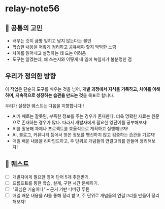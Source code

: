 # relay-note56
## 🤔 공통의 고민

- 배우는 것이 금방 잊히고 남지 않는다는 불안
- 학습한 내용을 어떻게 정리하고 공유해야 할지 막막한 느낌
- 차이를 읽어내고 설명하는 데 드는 어려움
- 도구는 알겠는데, 왜 쓰는지와 어떻게 내 일에 녹일지가 불분명한 점

## 우리가 정의한 방향

이 작업은 단순히 도구를 배우는 것을 넘어, **개발 과정에서 지식을 기록하고, 차이를 이해하며, 지속적으로 성장하는 습관을 만드는 것**을 목표로 합니다.

우리가 설정한 퀘스트는 다음을 지향합니다!!

- AI가 때로는 잘못된, 부족한 정보를 주는 경우가 존재한다. 더욱 명확한 자료는 원문으로 존재하는 경우가 많다. 따라서 개발자에게 필요한 영단어를 공부해보자!
- AI를 활용해 과제나 프로젝트를 효율적으로 계획하고 실행해보자!
- AI, 블로그, 커뮤니티 등에서 얻은 정보를 맹신하지 않고 검증하는 습관을 기르자!
- 매일 배운 내용을 리마인드하고, 주 단위로 개념들의 연결고리를 만들어 정리해보자!

## 🚀 퀘스트

- [ ]  개발자에게 필요한 영어 단어 5개 추천받기.
- [ ]  프롬프트를 통한 학습, 설계, 구현 시간 분배하기.
- [ ]  "의심은 기술이다" – 근거 기반 디버깅 루틴
- [ ]  매일 배운 내용을 AI를 통해 정리 받고, 주 단위로 개념들의 연결고리를 만들어 정리해보자!
